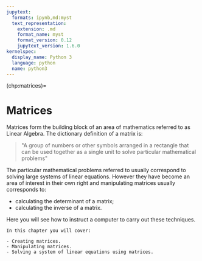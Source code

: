 ```yaml
---
jupytext:
  formats: ipynb,md:myst
  text_representation:
    extension: .md
    format_name: myst
    format_version: 0.12
    jupytext_version: 1.6.0
kernelspec:
  display_name: Python 3
  language: python
  name: python3
---
```


(chp:matrices)=

# Matrices

Matrices form the building block of an area of mathematics referred to as Linear
Algebra. The dictionary definition of a matrix is:

> "A group of numbers or other symbols arranged in a rectangle that can be used
> together as a single unit to solve particular mathematical problems"

The particular mathematical problems referred to usually correspond to solving large
systems of linear equations. However they have become an area of interest in
their own right and manipulating matrices usually corresponds to:

- calculating the determinant of a matrix;
- calculating the inverse of a matrix.

Here you will see how to instruct a computer to carry out these techniques.

```{important}
In this chapter you will cover:

- Creating matrices.
- Manipulating matrices.
- Solving a system of linear equations using matrices.
```
